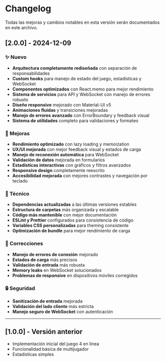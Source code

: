 # Changelog

Todas las mejoras y cambios notables en esta versión serán documentados en este archivo.

## [2.0.0] - 2024-12-09

### ✨ Nuevo
- **Arquitectura completamente rediseñada** con separación de responsabilidades
- **Custom hooks** para manejo de estado del juego, estadísticas y WebSocket
- **Componentes optimizados** con React.memo para mejor rendimiento
- **Sistema de servicios** para API y WebSocket con manejo de errores robusto
- **Diseño responsive** mejorado con Material-UI v5
- **Animaciones fluidas** y transiciones mejoradas
- **Manejo de errores avanzado** con ErrorBoundary y feedback visual
- **Sistema de utilidades** completo para validaciones y formateo

### 🚀 Mejoras
- **Rendimiento optimizado** con lazy loading y memoization
- **UX/UI mejorada** con mejor feedback visual y estados de carga
- **Manejo de reconexión automática** para WebSocket
- **Validación de datos** mejorada en formularios
- **Estadísticas interactivas** con gráficos y filtros avanzados
- **Responsive design** completamente reescrito
- **Accesibilidad mejorada** con mejores contrastes y navegación por teclado

### 🔧 Técnico
- **Dependencias actualizadas** a las últimas versiones estables
- **Estructura de carpetas** más organizada y escalable
- **Código más mantenible** con mejor documentación
- **ESLint y Prettier** configurados para consistencia de código
- **Variables CSS personalizadas** para theming consistente
- **Optimización de bundle** para mejor rendimiento de carga

### 🐛 Correcciones
- **Manejo de errores de conexión** mejorado
- **Estados de carga** más precisos
- **Validación de entrada** más robusta
- **Memory leaks** en WebSocket solucionados
- **Problemas de responsive** en dispositivos móviles corregidos

### 🔒 Seguridad
- **Sanitización de entrada** mejorada
- **Validación del lado cliente** más estricta
- **Manejo seguro de WebSocket** con autenticación

---

## [1.0.0] - Versión anterior
- Implementación inicial del juego 4 en línea
- Funcionalidad básica de multijugador
- Estadísticas simples